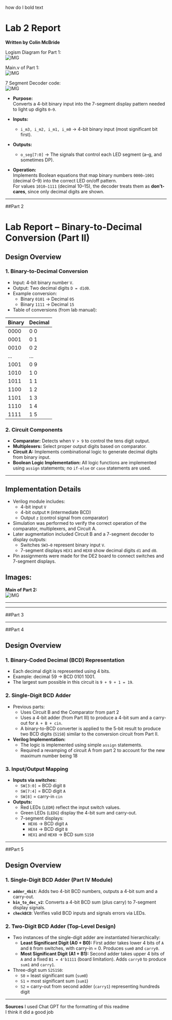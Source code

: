 how do I bold text  
# Lab 2 Report 
**Written by Colin McBride**  

Logism Diagram for Part 1:  
![IMG](img/pt1Sim.png)

Main.v of Part 1:  
![IMG](img/pt1Code.png)  

7 Segment Decoder code:  
![IMG](img/pt1Code2.png)  

- **Purpose:**  
  Converts a 4-bit binary input into the 7-segment display pattern needed to light up digits `0–9`.
- **Inputs:**  
  - `i_m3, i_m2, i_m1, i_m0` → 4-bit binary input (most significant bit first).

- **Outputs:**  
  - `o_seg[7:0]` → The signals that control each LED segment (a–g, and sometimes DP).

- **Operation:**  
  Implements Boolean equations that map binary numbers `0000–1001` (decimal 0–9) into the correct LED on/off pattern.  
  For values `1010–1111` (decimal 10–15), the decoder treats them as **don’t-cares**, since only decimal digits are shown.
  
-----------------------------------------------------------------------------------
##Part 2
# Lab Report – Binary-to-Decimal Conversion (Part II)

## Design Overview

### 1. Binary-to-Decimal Conversion
- Input: 4-bit binary number `V`.
- Output: Two decimal digits `D = d1d0`.
- Example conversion:
  - Binary `0101` → Decimal `05`
  - Binary `1111` → Decimal `15`
- Table of conversions (from lab manual):

| Binary | Decimal |
|--------|---------|
| 0000   | 0 0     |
| 0001   | 0 1     |
| 0010   | 0 2     |
| ...    | ...     |
| 1001   | 0 9     |
| 1010   | 1 0     |
| 1011   | 1 1     |
| 1100   | 1 2     |
| 1101   | 1 3     |
| 1110   | 1 4     |
| 1111   | 1 5     |

### 2. Circuit Components
- **Comparator:** Detects when `V > 9` to control the tens digit output.
- **Multiplexers:** Select proper output digits based on comparator.
- **Circuit A:** Implements combinational logic to generate decimal digits from binary input.
- **Boolean Logic Implementation:** All logic functions are implemented using `assign` statements; no `if-else` or `case` statements are used.

---

## Implementation Details
- Verilog module includes:
  - 4-bit input `V`
  - 4-bit output `M` (intermediate BCD)
  - Output `z` (control signal from comparator)
- Simulation was performed to verify the correct operation of the comparator, multiplexers, and Circuit A.
- Later augmentation included Circuit B and a 7-segment decoder to display outputs:
  - Switches `SW3−0` represent binary input `V`.
  - 7-segment displays `HEX1` and `HEX0` show decimal digits `d1` and `d0`.
- Pin assignments were made for the DE2 board to connect switches and 7-segment displays.

## Images:   

**Main of Part 2:**  
![IMG](img/pt2Code.png)



---





-----------------------------------------------------------------------------------
##Part 3  


-----------------------------------------------------------------------------------
##Part 4
## Design Overview

### 1. Binary-Coded Decimal (BCD) Representation
- Each decimal digit is represented using 4 bits.
- Example: decimal 59 → BCD 0101 1001.
- The largest sum possible in this circuit is `9 + 9 + 1 = 19`.

### 2. Single-Digit BCD Adder
- Previous parts: 
  - Uses Circuit B and the Comparator from part 2
  - Uses a 4-bit adder (from Part III) to produce a 4-bit sum and a carry-out for `A + B + cin`.
  - A binary-to-BCD converter is applied to the 5-bit result to produce two BCD digits (`S1S0`) similar to the conversion circuit from Part II.
- **Verilog Implementation:**
  - The logic is implemented using simple `assign` statements.
  - Required a revamping of circuit A from part 2 to account for the new maximum number being 18

### 3. Input/Output Mapping
- **Inputs via switches:**
  - `SW[3:0]` = BCD digit `B`
  - `SW[7:4]` = BCD digit `A`
  - `SW[8]` = carry-in `cin`
- **Outputs:**
  - Red LEDs (`LEDR`) reflect the input switch values.
  - Green LEDs (`LEDG`) display the 4-bit sum and carry-out.
  - 7-segment displays:
    - `HEX6` → BCD digit `A`
    - `HEX4` → BCD digit `B`
    - `HEX1` and `HEX0` → BCD sum `S1S0`

-----------------------------------------------------------------------------------
##Part 5

## Design Overview

### 1. Single-Digit BCD Adder (Part IV Module)
- **`adder_4bit`**: Adds two 4-bit BCD numbers, outputs a 4-bit sum and a carry-out.
- **`bin_to_dec_v2`**: Converts a 4-bit BCD sum (plus carry) to 7-segment display signals.
- **`checkBCD`**: Verifies valid BCD inputs and signals errors via LEDs.

### 2. Two-Digit BCD Adder (Top-Level Design)
- Two instances of the single-digit adder are instantiated hierarchically:
  - **Least Significant Digit (A0 + B0):** First adder takes lower 4 bits of `A` and `B` from switches, with carry-in = 0. Produces `sum0` and `carry0`.
  - **Most Significant Digit (A1 + B1):** Second adder takes upper 4 bits of `A` and a fixed `B1 = 4'b1111` (board limitation). Adds `carry0` to produce `sum1` and `carry1`.
- Three-digit sum `S2S1S0`:
  - `S0` = least significant sum (`sum0`)
  - `S1` = most significant sum (`sum1`)
  - `S2` = carry-out from second adder (`carry1`) representing hundreds digit
 
  
-----------------------------------------------------------------------------------
**Sources**
I used Chat GPT for the formatting of this readme  
I think it did a good job
